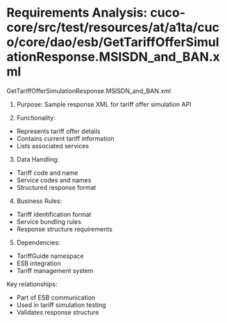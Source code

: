 # Requirements Analysis: cuco-core/src/test/resources/at/a1ta/cuco/core/dao/esb/GetTariffOfferSimulationResponse.MSISDN_and_BAN.xml

GetTariffOfferSimulationResponse.MSISDN_and_BAN.xml
1. Purpose: Sample response XML for tariff offer simulation API

2. Functionality:
- Represents tariff offer details
- Contains current tariff information
- Lists associated services

3. Data Handling:
- Tariff code and name
- Service codes and names
- Structured response format

4. Business Rules:
- Tariff identification format
- Service bundling rules
- Response structure requirements

5. Dependencies:
- TariffGuide namespace
- ESB integration
- Tariff management system

Key relationships:
- Part of ESB communication
- Used in tariff simulation testing
- Validates response structure